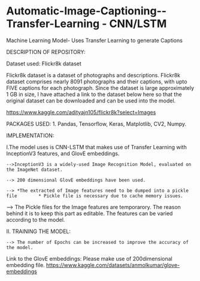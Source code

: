 # Automatic-Image-Captioning--Transfer-Learning - CNN/LSTM
Machine Learning Model- Uses Transfer Learning to generate Captions

DESCRIPTION OF REPOSITORY:

Dataset used: Flickr8k dataset

Flickr8k dataset is a dataset of photographs and descriptions. Flickr8k dataset comprises nearly 8091 photographs and their captions, with upto FIVE captions for each photograph. Since the dataset is large approximately 1 GB in size, I have attached a link to the dataset below here so that the original dataset can be downloaded and can be used into the model.

https://www.kaggle.com/adityajn105/flickr8k?select=Images

PACKAGES USED:
	1. Pandas, Tensorflow, Keras, Matplotlib, CV2, Numpy.


IMPLEMENTATION:

 I.The model uses is CNN-LSTM that makes use of Transfer Learning with InceptionV3 features, and GlovE embeddings. 

	-->InceptionV3 is a widely-used Image Recognition Model, evaluated on the ImageNet dataset.

	--> 200 dimensional GlovE embeddings have been used. 

 	--> *The extracted of Image features need to be dumped into a pickle file        * Pickle file is necessary due to cache memory issues.
  
  --> The Pickle files for the Image features are temporarory. The reason behind it is to keep this part as editable. The features can be varied according to the model.

II. TRAINING THE MODEL:

	--> The number of Epochs can be increased to improve the accuracy of the model.
	
	
Link to the GlovE embeddings: Please make use of 200dimensional embedding file. https://www.kaggle.com/datasets/anmolkumar/glove-embeddings
  
